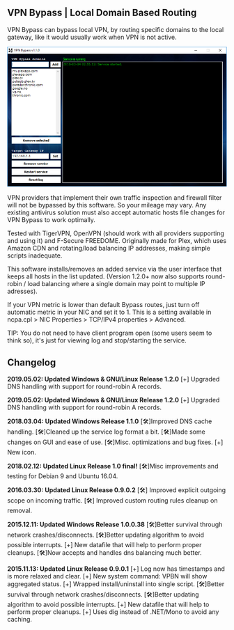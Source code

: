 ## VPN Bypass | Local Domain Based Routing
VPN Bypass can bypass local VPN, by routing specific domains to the local gateway, like it would usually work when VPN is not active.

![Example UI](example_ui.jpg)

VPN providers that implement their own traffic inspection and firewall filter will not be bypassed by this software. So your mileage may vary. Any existing antivirus solution must also accept automatic hosts file changes for VPN Bypass to work optimally. 

Tested with TigerVPN, OpenVPN (should work with all providers supporting and using it) and F-Secure FREEDOME. Originally made for Plex, which uses Amazon CDN and rotating/load balancing IP addresses, making simple scripts inadequate. 

This software installs/removes an added service via the user interface that keeps all hosts in the list updated. (Version 1.2.0+ now also supports round-robin / load balancing where a single domain may point to multiple IP adresses). 

If your VPN metric is lower than default Bypass routes, just turn off automatic metric in your NIC and set it to 1. This is a setting available in ncpa.cpl > NIC Properties > TCP/IPv4 properties > Advanced.

TIP: You do not need to have client program open (some users seem to think so), it's just for viewing log and stop/starting the service. 

## Changelog
**2019.05.02: Updated Windows & GNU/Linux Release 1.2.0** 
[+] Upgraded DNS handling with support for round-robin A records. 

**2019.05.02: Updated Windows & GNU/Linux Release 1.2.0**
[+] Upgraded DNS handling with support for round-robin A records.

**2018.03.04: Updated Windows Release 1.1.0**
[🛠]Improved DNS cache handling.
[🛠]Cleaned up the service log format a bit.
[🛠]Made some changes on GUI and ease of use.
[🛠]Misc. optimizations and bug fixes.
[+] New icon.

**2018.02.12: Updated Linux Release 1.0 final!**
[🛠]Misc improvements and testing for Debian 9 and Ubuntu 16.04.

**2016.03.30: Updated Linux Release 0.9.0.2**
[🛠] Improved explicit outgoing scope on incoming traffic.
[🛠] Improved custom routing rules cleanup on removal.

**2015.12.11: Updated Windows Release 1.0.0.38**
[🛠]Better survival through network crashes/disconnects.
[🛠]Better updating algorithm to avoid possible interrupts.
[+] New datafile that will help to perform proper cleanups.
[🛠]Now accepts and handles dns balancing much better.

**2015.11.13: Updated Linux Release 0.9.0.1**
[+] Log now has timestamps and is more relaxed and clear.
[+] New system command: VPBN will show aggregated status.
[+] Wrapped install/uninstall into single script.
[🛠]Better survival through network crashes/disconnects.
[🛠]Better updating algorithm to avoid possible interrupts.
[+] New datafile that will help to perform proper cleanups.
[+] Uses dig instead of .NET/Mono to avoid any caching.
